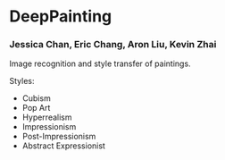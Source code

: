 # DeepPainting
### Jessica Chan, Eric Chang, Aron Liu, Kevin Zhai

Image recognition and style transfer of paintings.

Styles:
- Cubism
- Pop Art
- Hyperrealism
- Impressionism
- Post-Impressionism
- Abstract Expressionist